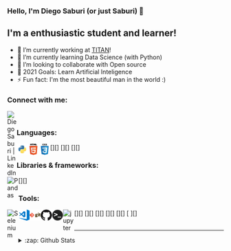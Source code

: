 ### Hello, I'm Diego Saburi (or just Saburi) 👋


## I'm a enthusiastic student and learner!

- 🔭 I’m currently working at [TITAN][website]!
- 🌱 I’m currently learning Data Science (with Python)
- 👯 I’m looking to collaborate with Open source
- 🥅 2021 Goals: Learn Artificial Inteligence
- ⚡ Fun fact: I'm the most beautiful man in the world :)

### Connect with me:

[<img align="left" alt="DiegoSaburi | LinkedIn" width="22px" src="https://cdn.jsdelivr.net/npm/simple-icons@v3/icons/linkedin.svg" />][linkedin]

<br />  

### Languages:

[<img align="left" alt="python" width="26px" src="https://raw.githubusercontent.com/github/explore/80688e429a7d4ef2fca1e82350fe8e3517d3494d/topics/python/python.png">][]
[<img align="left" alt="Html5" width="26px" src="https://raw.githubusercontent.com/github/explore/80688e429a7d4ef2fca1e82350fe8e3517d3494d/topics/html/html.png">][]
[<img align="left" alt="Css3" width="26px" src="https://raw.githubusercontent.com/github/explore/80688e429a7d4ef2fca1e82350fe8e3517d3494d/topics/css/css.png">][]

### Libraries & frameworks:

[<img align="left" alt="Pandas" width="26px" src="https://upload.wikimedia.org/wikipedia/commons/thumb/e/ed/Pandas_logo.svg/1920px-Pandas_logo.svg.png">][]

### Tools:
[<img align="left" alt="Selenium" width="26px" src="https://seeklogo.com/images/S/selenium-logo-DB9103D7CF-seeklogo.com.png">][]
[<img align="left" alt="Visual Studio Code" width="26px" src="https://raw.githubusercontent.com/github/explore/80688e429a7d4ef2fca1e82350fe8e3517d3494d/topics/visual-studio-code/visual-studio-code.png" />][]
[<img align="left" alt="Git" width="26px" src="https://raw.githubusercontent.com/github/explore/80688e429a7d4ef2fca1e82350fe8e3517d3494d/topics/git/git.png" />][]
[<img align="left" alt="GitHub" width="26px" src="https://raw.githubusercontent.com/github/explore/78df643247d429f6cc873026c0622819ad797942/topics/github/github.png" />][]
[<img align="left" alt="Terminal" width="26px" src="https://raw.githubusercontent.com/github/explore/80688e429a7d4ef2fca1e82350fe8e3517d3494d/topics/terminal/terminal.png" />][]
[ <img align="left" alt="jupyter" width="26px" src="https://upload.wikimedia.org/wikipedia/commons/thumb/3/38/Jupyter_logo.svg/250px-Jupyter_logo.svg.png" >][]
<br />
<br />

---

<details>
  <summary>:zap: Github Stats</summary>

  <img align="left" alt="Saburi's Github Stats" src="https://github-readme-stats.codestackr.vercel.app/api?username=DiegoSaburi&show_icons=true&hide_border=true&count_private=true?theme=gruvbox" />

    [![Top Langs](https://github-readme-stats.vercel.app/api/top-langs/?username=DiegoSaburi)](https://github.com/DiegoSaburi/github-readme-stats)
</details>

[linkedin]: https://www.linkedin.com/in/diego-saburi/
[website]:https://www.titanci.com.br/
[github]: https://github.com/DiegoSaburi